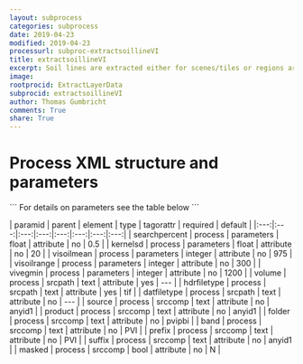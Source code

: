 ```yaml
---
layout: subprocess
categories: subprocess
date: 2019-04-23
modified: 2019-04-23
processurl: subproc-extractsoillineVI
title: extractsoillineVI
excerpt: Soil lines are extracted either for scenes/tiles or regions around sample points using a Vegetation Index
image: 
rootprocid: ExtractLayerData
subprocid: extractsoillineVI
author: Thomas Gumbricht
comments: True
share: True
---
```


<h1 class='foot-description'>Process XML structure and parameters</h1>
```
For details on parameters see the table below
<?xml version="1.0" ?>
<process>
  <!--Generated from python-->
  <userproj plotid="yourplotid" projectid="yourprojectid" siteid="yoursiteid" system="systemid" tractid="yourtractid" userid="youruserid"/>
  <period endday="DD" endmonth="MM" endyear="YYYY" seasonendday="DD" seasonendmonth="MM" seasonstartday="DD" seasonstartmonth="MM" startday="DD" startmonth="MM" startyear="YYYY" timestep="timestep"/>
  <parameters kernelsd="xyz.abc" searchpercent="xyz.abc" visoilmean="xyz" visoilrange="xyz" vivegmin="xyz"/>
  <srcpath datfiletype="txtstring" hdrfiletype="txtstring" volume="txtstring"/>
  <srccomp band="txtstring" folder="txtstring" masked="True/False" prefix="txtstring" product="txtstring" source="txtstring" suffix="txtstring"/>
</process>
```

| paramid | parent | element | type | tagorattr | required | default |
|:---:|:---:|:---:|:---:|:---:|:---:|:---:|:---:|
| searchpercent | process | parameters | float | attribute | no | 0.5 |
| kernelsd | process | parameters | float | attribute | no | 20 |
| visoilmean | process | parameters | integer | attribute | no | 975 |
| visoilrange | process | parameters | integer | attribute | no | 300 |
| vivegmin | process | parameters | integer | attribute | no | 1200 |
| volume | process | srcpath | text | attribute | yes | --- |
| hdrfiletype | process | srcpath | text | attribute | yes | tif |
| datfiletype | process | srcpath | text | attribute | no | --- |
| source | process | srccomp | text | attribute | no | anyid1 |
| product | process | srccomp | text | attribute | no | anyid1 |
| folder | process | srccomp | text | attribute | no | pvipbi |
| band | process | srccomp | text | attribute | no | PVI |
| prefix | process | srccomp | text | attribute | no | PVI |
| suffix | process | srccomp | text | attribute | no | anyid1 |
| masked | process | srccomp | bool | attribute | no | N |
